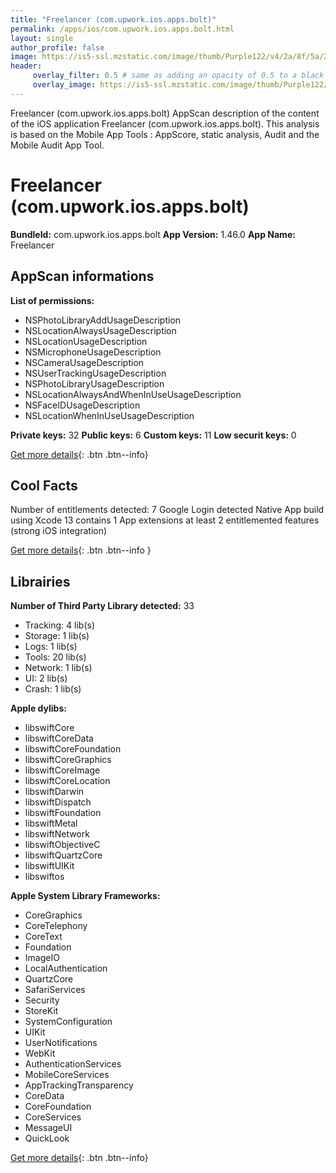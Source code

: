 ```yaml
---
title: "Freelancer (com.upwork.ios.apps.bolt)"
permalink: /apps/ios/com.upwork.ios.apps.bolt.html
layout: single
author_profile: false
image: https://is5-ssl.mzstatic.com/image/thumb/Purple122/v4/2a/8f/5a/2a8f5ae2-90ed-178f-95d0-c93f7d48f677/FreelancerAppIcon-0-0-1x_U007emarketing-0-0-0-7-0-0-sRGB-0-0-0-GLES2_U002c0-512MB-85-220-0-0.png/512x512bb.jpg
header: 
     overlay_filter: 0.5 # same as adding an opacity of 0.5 to a black background
     overlay_image: https://is5-ssl.mzstatic.com/image/thumb/Purple122/v4/2a/8f/5a/2a8f5ae2-90ed-178f-95d0-c93f7d48f677/FreelancerAppIcon-0-0-1x_U007emarketing-0-0-0-7-0-0-sRGB-0-0-0-GLES2_U002c0-512MB-85-220-0-0.png/512x512bb.jpg
---
```

Freelancer (com.upwork.ios.apps.bolt) AppScan description of the content of the iOS application Freelancer (com.upwork.ios.apps.bolt). This analysis is based on the Mobile App Tools : AppScore, static analysis, Audit and the Mobile Audit App Tool.

# Freelancer (com.upwork.ios.apps.bolt)

**BundleId:** com.upwork.ios.apps.bolt
**App Version:** 1.46.0
**App Name:** Freelancer


## AppScan informations 

**List of permissions:** 
- NSPhotoLibraryAddUsageDescription
- NSLocationAlwaysUsageDescription
- NSLocationUsageDescription
- NSMicrophoneUsageDescription
- NSCameraUsageDescription
- NSUserTrackingUsageDescription
- NSPhotoLibraryUsageDescription
- NSLocationAlwaysAndWhenInUseUsageDescription
- NSFaceIDUsageDescription
- NSLocationWhenInUseUsageDescription
  
  
**Private keys:** 32
**Public keys:** 6
**Custom keys:** 11
**Low securit keys:** 0
  
[Get more details](/pricing.html){: .btn .btn--info}

## Cool Facts

Number of entitlements detected: 7
Google Login detected
Native App
build using Xcode 13
contains 1 App extensions
at least 2 entitlemented features (strong iOS integration)
  
[Get more details](/pricing.html){: .btn .btn--info }

## Librairies 
**Number of Third Party Library detected:** 33
- Tracking: 4 lib(s)
- Storage: 1 lib(s)
- Logs: 1 lib(s)
- Tools: 20 lib(s)
- Network: 1 lib(s)
- UI: 2 lib(s)
- Crash: 1 lib(s)


**Apple dylibs:**
- libswiftCore
- libswiftCoreData
- libswiftCoreFoundation
- libswiftCoreGraphics
- libswiftCoreImage
- libswiftCoreLocation
- libswiftDarwin
- libswiftDispatch
- libswiftFoundation
- libswiftMetal
- libswiftNetwork
- libswiftObjectiveC
- libswiftQuartzCore
- libswiftUIKit
- libswiftos


**Apple System Library Frameworks:**
- CoreGraphics
- CoreTelephony
- CoreText
- Foundation
- ImageIO
- LocalAuthentication
- QuartzCore
- SafariServices
- Security
- StoreKit
- SystemConfiguration
- UIKit
- UserNotifications
- WebKit
- AuthenticationServices
- MobileCoreServices
- AppTrackingTransparency
- CoreData
- CoreFoundation
- CoreServices
- MessageUI
- QuickLook


  
[Get more details](/pricing.html){: .btn .btn--info}

